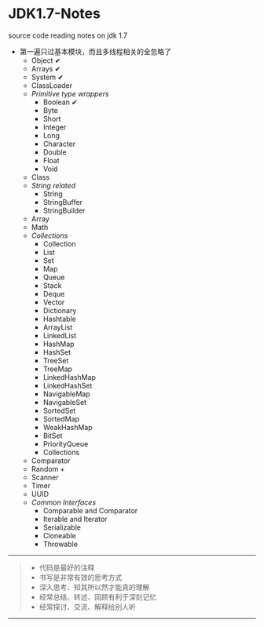 JDK1.7-Notes
============

source code reading notes on jdk 1.7

- 第一遍只过基本模块，而且多线程相关的全忽略了
    - Object &#10004;
    - Arrays &#10004;
    - System &#10004;
    - ClassLoader
    - *Primitive type wrappers*
        - Boolean &#10004;
        - Byte
        - Short
        - Integer
        - Long
        - Character
        - Double
        - Float
        - Void
    - Class
    - *String related*
        - String
        - StringBuffer
        - StringBuilder
    - Array
    - Math
    - *Collections*
        - Collection
        - List
        - Set
        - Map
        - Queue
        - Stack
        - Deque
        - Vector
        - Dictionary
        - Hashtable
        - ArrayList
        - LinkedList
        - HashMap
        - HashSet
        - TreeSet
        - TreeMap
        - LinkedHashMap
        - LinkedHashSet
        - NavigableMap
        - NavigableSet
        - SortedSet
        - SortedMap
        - WeakHashMap
        - BitSet
        - PriorityQueue
        - Collections
    - Comparator
    - Random +
    - Scanner
    - Timer
    - UUID
    - *Common Interfaces*
        - Comparable and Comparator
        - Iterable and Iterator
        - Serializable
        - Cloneable
        - Throwable

-----

> - 代码是最好的注释
> - 书写是非常有效的思考方式
> - 深入思考、知其所以然才能真的理解
> - 经常总结、转述、回顾有利于深刻记忆
> - 经常探讨、交流、解释给别人听

-----
